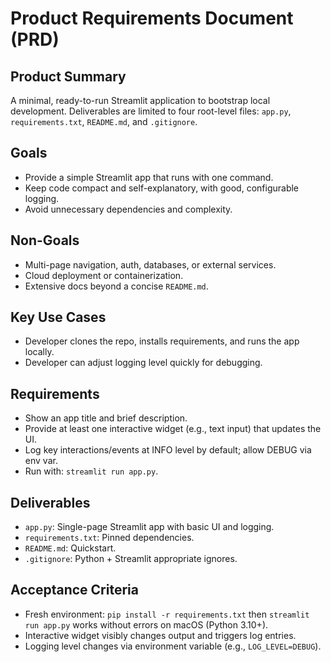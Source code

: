 # Product Requirements Document (PRD)

## Product Summary
A minimal, ready-to-run Streamlit application to bootstrap local development. Deliverables are limited to four root-level files: `app.py`, `requirements.txt`, `README.md`, and `.gitignore`.

## Goals
- Provide a simple Streamlit app that runs with one command.
- Keep code compact and self-explanatory, with good, configurable logging.
- Avoid unnecessary dependencies and complexity.

## Non-Goals
- Multi-page navigation, auth, databases, or external services.
- Cloud deployment or containerization.
- Extensive docs beyond a concise `README.md`.

## Key Use Cases
- Developer clones the repo, installs requirements, and runs the app locally.
- Developer can adjust logging level quickly for debugging.

## Requirements
- Show an app title and brief description.
- Provide at least one interactive widget (e.g., text input) that updates the UI.
- Log key interactions/events at INFO level by default; allow DEBUG via env var.
- Run with: `streamlit run app.py`.

## Deliverables
- `app.py`: Single-page Streamlit app with basic UI and logging.
- `requirements.txt`: Pinned dependencies.
- `README.md`: Quickstart.
- `.gitignore`: Python + Streamlit appropriate ignores.

## Acceptance Criteria
- Fresh environment: `pip install -r requirements.txt` then `streamlit run app.py` works without errors on macOS (Python 3.10+).
- Interactive widget visibly changes output and triggers log entries.
- Logging level changes via environment variable (e.g., `LOG_LEVEL=DEBUG`).
